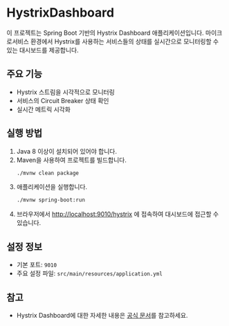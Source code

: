 # HystrixDashboard

이 프로젝트는 Spring Boot 기반의 Hystrix Dashboard 애플리케이션입니다. 마이크로서비스 환경에서 Hystrix를 사용하는 서비스들의 상태를 실시간으로 모니터링할 수 있는 대시보드를 제공합니다.

## 주요 기능

-   Hystrix 스트림을 시각적으로 모니터링
-   서비스의 Circuit Breaker 상태 확인
-   실시간 메트릭 시각화

## 실행 방법

1. Java 8 이상이 설치되어 있어야 합니다.
2. Maven을 사용하여 프로젝트를 빌드합니다.
    ```bash
    ./mvnw clean package
    ```
3. 애플리케이션을 실행합니다.
    ```bash
    ./mvnw spring-boot:run
    ```
4. 브라우저에서 [http://localhost:9010/hystrix](http://localhost:9010/hystrix) 에 접속하여 대시보드에 접근할 수 있습니다.

## 설정 정보

-   기본 포트: `9010`
-   주요 설정 파일: `src/main/resources/application.yml`

## 참고

-   Hystrix Dashboard에 대한 자세한 내용은 [공식 문서](https://github.com/Netflix/Hystrix/wiki/Dashboard)를 참고하세요.
